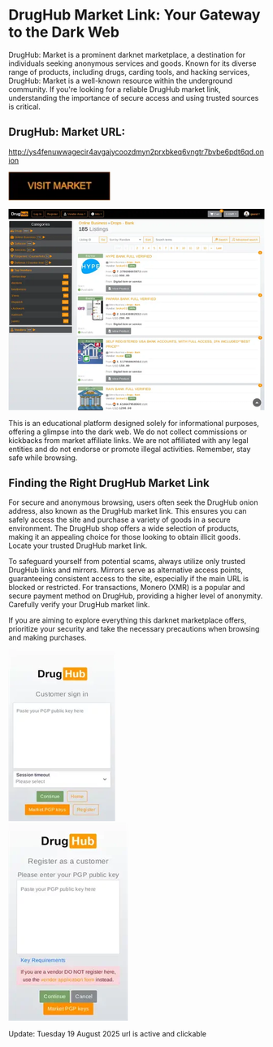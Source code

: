 # DrugHub Market Link: Your Gateway to the Dark Web

DrugHub: Market is a prominent darknet marketplace, a destination for individuals seeking anonymous services and goods. Known for its diverse range of products, including drugs, carding tools, and hacking services, DrugHub: Market is a well-known resource within the underground community. If you're looking for a reliable DrugHub market link, understanding the importance of secure access and using trusted sources is critical.

## DrugHub: Market URL:

http://ys4fenuwwagecir4avgajycoozdmyn2prxbkeq6vngtr7bvbe6pdt6qd.onion

[<img src="/overlays/selection.webp" width="200">](http://ys4fenuwwagecir4avgajycoozdmyn2prxbkeq6vngtr7bvbe6pdt6qd.onion)


<a href="http://ys4fenuwwagecir4avgajycoozdmyn2prxbkeq6vngtr7bvbe6pdt6qd.onion"><img src="/overlays/active.webp" alt="image" style="max-width: 100%;"><a>

This is an educational platform designed solely for informational purposes, offering a glimpse into the dark web. We do not collect commissions or kickbacks from market affiliate links. We are not affiliated with any legal entities and do not endorse or promote illegal activities. Remember, stay safe while browsing.

## Finding the Right DrugHub Market Link

For secure and anonymous browsing, users often seek the DrugHub onion address, also known as the DrugHub market link. This ensures you can safely access the site and purchase a variety of goods in a secure environment. The DrugHub shop offers a wide selection of products, making it an appealing choice for those looking to obtain illicit goods. Locate your trusted DrugHub market link.

To safeguard yourself from potential scams, always utilize only trusted DrugHub links and mirrors. Mirrors serve as alternative access points, guaranteeing consistent access to the site, especially if the main URL is blocked or restricted. For transactions, Monero (XMR) is a popular and secure payment method on DrugHub, providing a higher level of anonymity. Carefully verify your DrugHub market link.

If you are aiming to explore everything this darknet marketplace offers, prioritize your security and take the necessary precautions when browsing and making purchases.


<a href="http://ys4fenuwwagecir4avgajycoozdmyn2prxbkeq6vngtr7bvbe6pdt6qd.onion"><img src="/overlays/content.webp" alt="image" style="max-width: 100%;"><a>  
<a href="http://ys4fenuwwagecir4avgajycoozdmyn2prxbkeq6vngtr7bvbe6pdt6qd.onion"><img src="/overlays/under.webp" alt="image" style="max-width: 100%;"><a>





















Update:  Tuesday 19 August 2025 url is active and clickable